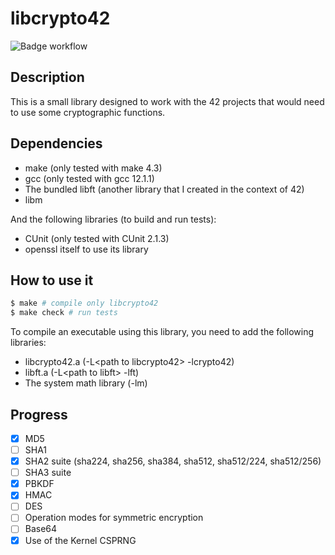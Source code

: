 # libcrypto42

![Badge workflow](https://github.com/PatateDu609/libcrypto42/actions/workflows/tests.yml/badge.svg)

## Description

This is a small library designed to work with the 42 projects that would need to use some cryptographic functions.

## Dependencies

+ make (only tested with make 4.3)
+ gcc (only tested with gcc 12.1.1)
+ The bundled libft (another library that I created in the context of 42)
+ libm

And the following libraries (to build and run tests):
+ CUnit (only tested with CUnit 2.1.3)
+ openssl itself to use its library

## How to use it

```bash
$ make # compile only libcrypto42
$ make check # run tests
```

To compile an executable using this library, you need to add the following libraries:
+ libcrypto42.a (-L\<path to libcrypto42> -lcrypto42)
+ libft.a (-L\<path to libft> -lft)
+ The system math library (-lm)

## Progress

+ [x] MD5
+ [ ] SHA1
+ [x] SHA2 suite (sha224, sha256, sha384, sha512, sha512/224, sha512/256)
+ [ ] SHA3 suite
+ [x] PBKDF
+ [x] HMAC
+ [ ] DES
+ [ ] Operation modes for symmetric encryption
+ [ ] Base64
+ [x] Use of the Kernel CSPRNG
